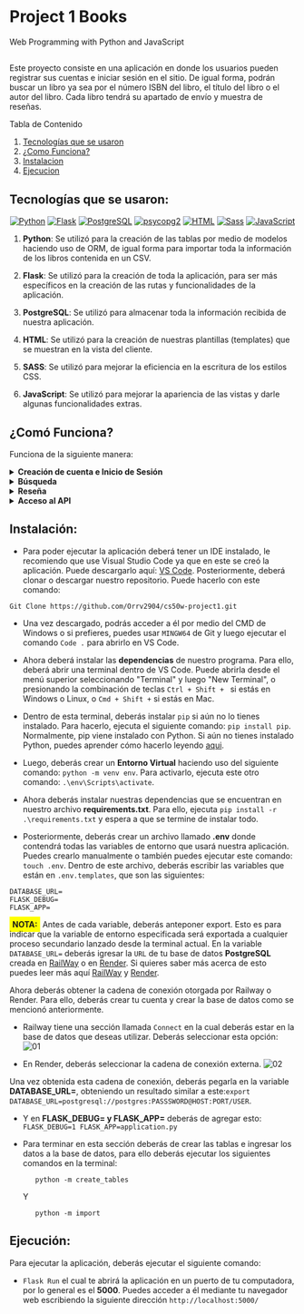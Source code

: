 # Project 1 Books

Web Programming with Python and JavaScript
##
Este proyecto consiste en una aplicación en donde los usuarios pueden registrar sus cuentas e iniciar sesión en el sitio. De igual forma, podrán buscar un libro ya sea por el número ISBN del libro, el título del libro o el autor del libro. Cada libro tendrá su apartado de envío y muestra de reseñas.

Tabla de Contenido
     <ol>
    <li><a href="#tecnologias">Tecnologías que se usaron</a></li>
    <li><a href="#como_funciona">¿Como Funciona?</a></li>
    <li><a href="#instalacion">Instalacion</a></li>
    <li><a href="#ejecucion">Ejecucion</a></li>
  </ol>

<input type="hidden" id="tecnologias" value="">

## Tecnologías que se usaron:

<p align="center">
  <a href="https://www.python.org/"><img src="https://img.shields.io/badge/Python-3776AB?style=flat-square&logo=python&logoColor=white" alt="Python"></a>
  <a href="https://badge.fury.io/py/flask"><img src="https://img.shields.io/badge/Flask-000000?style=flat-square&logo=flask&logoColor=white" alt="Flask"></a>
  <a href="https://www.postgresql.org/"><img src="https://img.shields.io/badge/PostgreSQL-316192.svg?style=flat-square&logo=postgresql&logoColor=white" alt="PostgreSQL"></a>
  <a href="https://badge.fury.io/py/psycopg2"><img src="https://img.shields.io/badge/psycopg2-4169E1?style=flat-square&logo=postgresql&logoColor=white" alt="psycopg2"></a>
  <a href="https://badge.fury.io/py/HTML"><img src="https://img.shields.io/badge/HTML-239120?style=flat-square&logo=html5&logoColor=white" alt="HTML"></a>
  <a href="https://badge.fury.io/py/sass"><img src="https://img.shields.io/badge/Sass-CC6699?style=flat-square&logo=sass&logoColor=white" alt="Sass"></a>
  <a href="https://developer.mozilla.org/en-US/docs/Web/JavaScript"><img src="https://img.shields.io/badge/JavaScript-F7DF1E?style=flat-square&logo=javascript&logoColor=black" alt="JavaScript"></a>
</p>

1. <b>Python</b>: Se utilizó para la creación de las tablas por medio de modelos haciendo uso de ORM, de igual forma para importar toda la información de los libros contenida en un CSV.

2. <b>Flask</b>: Se utilizó para la creación de toda la aplicación, para ser más específicos en la creación de las rutas y funcionalidades de la aplicación.

3. <b>PostgreSQL</b>: Se utilizó para almacenar toda la información recibida de nuestra aplicación.

4. <b>HTML</b>: Se utilizó para la creación de nuestras plantillas (templates) que se muestran en la vista del cliente.

5. <b>SASS</b>: Se utilizó para mejorar la eficiencia en la escritura de los estilos CSS.

6. <b>JavaScript</b>: Se utilizó para mejorar la apariencia de las vistas y darle algunas funcionalidades extras.

## 

<input type="hidden" id="como_funciona" value="">

## ¿Comó Funciona?

Funciona de la siguiente manera:

<details><summary><b>Creación de cuenta e Inicio de Sesión</b></summary>
Para crear la cuenta el usuario solamente deberá ingresar los datos que se le solicitan, que son <b>Nombre de Usuario, Correo Electrónico Vigente y Contraseña</b>,
en donde una vez creada su cuenta, se le redirigirá a la misma vista para que inicie sesión con la cuenta que acaba de crear.
</details>
<details><summary><b>Búsqueda</b></summary>
Una vez que el usuario haya iniciado sesión en el sitio, la aplicación lo redirigirá a un buscador en donde podrá buscar un libro por medio del <b>ISBN, Autor o Título</b>, en donde la aplicación le devolverá una lista 
de todos los libros que se encuentran en nuestra base de datos y retornará una plantilla que contendrá la información de los libros que coincidan con el parámetro de búsqueda ingresado por el usuario.
</details>
<details><summary><b>Reseña</b></summary>
Cuando el usuario haya hecho la búsqueda del libro del cual desea saber la información, podrá hacer clic en cada libro por medio de un botón o ya sea por la imagen o el título, en donde este lo redirigirá a otra vista
en la cual podrá ver las reseñas de los usuarios antiguos y el mismo podrá agregar su propia reseña del libro, <b style="background-color: yellow; padding: 5px;">NOTA</b>: El usuario solo podrá agregar una reseña por cada libro ya que el registro se hará por el <b>ISBN</b>.
</details>
<details><summary><b>Acceso al API</b></summary>
Si el usuario desea conocer los detalles de un libro solo deberá agregar la siguiente ruta a la <b>URL</b> del navegador:

```
/api/#ISBN
```
En donde esta le devolverá información del <b>ISBN</b> al cual está haciendo la búsqueda, mostrándole algo similar a esto:
```
{
    "title": "Memory",
    "author": "Doug Lloyd",
    "year": 2015,
    "isbn": "1632168146",
    "review_count": 28,
    "average_score": 5.0
 }
```

</details>


##

<input type="hidden" id="instalacion" value="">

## Instalación:

* Para poder ejecutar la aplicación deberá tener un IDE instalado, le recomiendo que use Visual Studio Code ya que en este se creó la aplicación. Puede descargarlo aquí: [VS Code](https://code.visualstudio.com/docs/?dv=win).
Posteriormente, deberá clonar o descargar nuestro repositorio. Puede hacerlo con este comando:
```
Git Clone https://github.com/Orrv2904/cs50w-project1.git
```
* Una vez descargado, podrás acceder a él por medio del CMD de Windows o si prefieres, puedes usar ```MINGW64``` de Git y luego ejecutar el comando ```Code .``` para abrirlo en VS Code.

* Ahora deberá instalar las <b>dependencias</b> de nuestro programa. Para ello, deberá abrir una terminal dentro de VS Code. Puede abrirla desde el menú superior seleccionando "Terminal" y luego "New Terminal", o presionando la combinación de teclas ```Ctrl + Shift + ``` si estás en Windows o Linux, o ```Cmd + Shift +``` si estás en Mac.
* Dentro de esta terminal, deberás instalar ```pip``` si aún no lo tienes instalado. Para hacerlo, ejecuta el siguiente comando: ```pip install pip```. Normalmente, pip viene instalado con Python. Si aún no tienes instalado Python, puedes aprender cómo hacerlo leyendo [aqui](https://tutorial.djangogirls.org/es/python_installation/).
* Luego, deberás crear un <b>Entorno Virtual</b> haciendo uso del siguiente comando: ```python -m venv env```. Para activarlo, ejecuta este otro comando: ```.\env\Scripts\activate```.
* Ahora deberás instalar nuestras dependencias que se encuentran en nuestro archivo <b>requirements.txt</b>. Para ello, ejecuta ```pip install -r .\requirements.txt``` y espera a que se termine de instalar todo.
* Posteriormente, deberás crear un archivo llamado <b>.env</b> donde contendrá todas las variables de entorno que usará nuestra aplicación. Puedes crearlo manualmente o también puedes ejecutar este comando: ```touch .env```. Dentro de este archivo, deberás escribir las variables que están en ```.env.templates```, que son las siguientes:
```
DATABASE_URL=
FLASK_DEBUG=
FLASK_APP= 
```
<b style="background-color: yellow; padding: 5px;">NOTA:</b> Antes de cada variable, deberás anteponer export. Esto es para indicar que la variable de entorno especificada será exportada a cualquier proceso secundario lanzado desde la terminal actual.
En la variable ```DATABASE_URL=``` deberás igresar la ```URL``` de tu base de datos <b>PostgreSQL</b> creada en [RailWay](https://railway.app/) o en [Render](https://render.com/). Si quieres saber más acerca de esto puedes leer más aquí [RailWay](https://ekomenyong.com/insights/how-to-setup-free-postgresql-database-on-railway-app) y [Render](https://medium.com/geekculture/how-to-create-and-connect-to-a-postgresql-database-with-render-and-pgadmin-577b326fd19d).

Ahora deberás obtener la cadena de conexión otorgada por Railway o Render. Para ello, deberás crear tu cuenta y crear la base de datos como se mencionó anteriormente.
* Railway tiene una sección llamada ```Connect``` en la cual deberás estar en la base de datos que deseas utilizar. Deberás seleccionar esta opción:  ![01](https://user-images.githubusercontent.com/82064182/229641462-89e7c60a-e30a-43f4-8287-9fa401e1f295.png)

* En Render, deberás seleccionar la cadena de conexión externa. ![02](https://user-images.githubusercontent.com/82064182/229641700-5d0ba55a-6f44-438f-a456-0fbb8e300b8e.png)

Una vez obtenida esta cadena de conexión, deberás pegarla en la variable <b>DATABASE_URL=</b>, obteniendo un resultado similar a este:```export DATABASE_URL=postgresql://postgres:PASSSWORD@HOST:PORT/USER```.

* Y en <b>FLASK_DEBUG= y FLASK_APP=</b> deberás de agregar esto: ```
    FLASK_DEBUG=1
    FLASK_APP=application.py```
    
* Para terminar en esta sección deberás de crear las tablas e ingresar los datos a la base de datos, para ello deberás ejecutar los siguientes comandos en la terminal: 
  ```
     python -m create_tables
  ```
  Y 
  ```
     python -m import
  ```

##

<input type="hidden" id="ejecucion" value="">

## Ejecución:

Para ejecutar la aplicación, deberás ejecutar el siguiente comando:
 * ```Flask Run``` el cual te abrirá la aplicación en un puerto de tu computadora, por lo general es el <b>5000</b>. Puedes acceder a él mediante tu navegador web escribiendo la siguiente dirección ```http://localhost:5000/```
##
